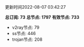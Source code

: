 更新时间2022-08-07 03:42:27

**总订阅: 73**
**总节点: 1797**
**有效节点: 733**
- v2ray节点: 79
- ss节点: 446
- trojan节点: 208
